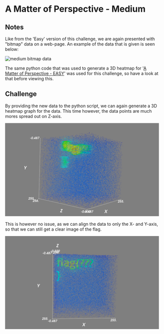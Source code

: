 # A Matter of Perspective - Medium

## Notes
Like from the 'Easy' version of this challenge, we are again presented with "bitmap" data on a web-page. An example of the data that is given is seen below:

![medium bitmap data](bitmap_data_medium.bmp)

The same python code that was used to generate a 3D heatmap for '[A Matter of Perspective - EASY](../A-Matter-of-Perspective_Easy/README.md)' was used for this challenge, so have a look at that before viewing this.

## Challenge
By providing the new data to the python script, we can again generate a 3D heatmap graph for the data. This time however, the data points are much mores spread out on Z-axis.

![3d heatmap scewed](graph_snapshot_medium.png)

This is however no issue, as we can align the data to only the X- and Y-axis, so that we can still get a clear image of the flag.

![3d heatmap scewed](graph_snapshot_medium_aligned.png)
